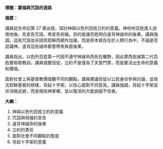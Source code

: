 **標題：蒙福與咒詛的道路**

**摘要：**

講員從生命記第 27 章出發，探討神與以色列百姓立約的意義。神吩咐百姓進入迦南地後，先宣告咒詛，再宣告祝福，目的是讓百姓明白違背神誡命的後果。講員強調，這些咒詛並非因信耶穌而額外加諸，而是原本就存在於人類行為中，不論是否認識神，違背這些誡命都會帶來負面後果。

講員指出，以色列百姓第一代因不遵守神誡命而死在曠野，因此摩西告誡第二代百姓要吸取教訓。講員提醒信徒，立約不是僅為了天堂門票，而是要活出生命的意義和價值。

面對社會上與基督教價值觀不同的觀點，講員建議信徒以公民身份參與討論，並效法耶穌基督的榜樣，背起十字架，以信心面對不同意見。講員強調，背起十字架並非消極逃避，而是相信神掌權，並以復活的大能說服不信者。

**大綱：**

1. 神與以色列百姓立約的意義
2. 咒詛與祝福的宣告
3. 違背神誡命的後果
4. 立約的責任
5. 面對社會不同觀點的態度
6. 背起十字架的意義